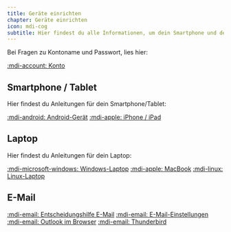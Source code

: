 ```yaml
---
title: Geräte einrichten
chapter: Geräte einrichten
icon: mdi-cog
subtitle: Hier findest du alle Informationen, um dein Smartphone und deinen Laptop für den Einsatz an der Schule einzurichten.
---
```




Bei Fragen zu Kontoname und Passwort, lies hier:

[:mdi-account: Konto](konto)


## Smartphone / Tablet

Hier findest du Anleitungen für dein Smartphone/Tablet:

[:mdi-android: Android-Gerät](android/)
[:mdi-apple: iPhone / iPad](ios/)

## Laptop

Hier findest du Anleitungen für dein Laptop:

[:mdi-microsoft-windows: Windows-Laptop](windows/)
[:mdi-apple: MacBook](macos/)
[:mdi-linux: Linux-Laptop](linux/)

## E-Mail

[:mdi-email: Entscheidungshilfe E-Mail](mail/e-mail-vergleich/)
[:mdi-email: E-Mail-Einstellungen](mail/e-mail-einstellungen/)
[:mdi-email: Outlook im Browser](mail/outlook-web/)
[:mdi-email: Thunderbird](mail/thunderbird/)
